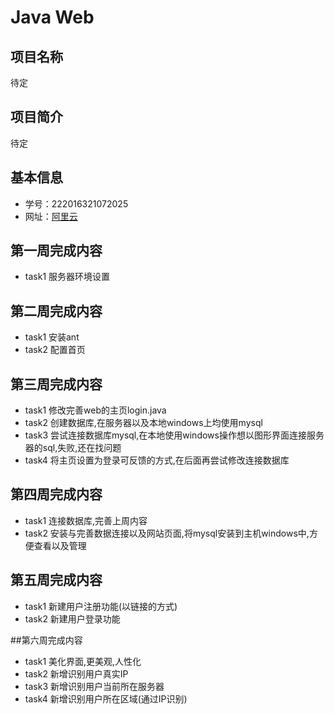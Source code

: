 # Java Web

## 项目名称
待定

## 项目简介
待定

## 基本信息
- 学号：222016321072025
- 网址：[阿里云](http://47.106.32.3:8080/demo)

## 第一周完成内容
- task1 服务器环境设置

## 第二周完成内容
- task1 安装ant
- task2 配置首页

## 第三周完成内容
- task1 修改完善web的主页login.java
- task2 创建数据库,在服务器以及本地windows上均使用mysql
- task3 尝试连接数据库mysql,在本地使用windows操作想以图形界面连接服务器的sql,失败,还在找问题
- task4 将主页设置为登录可反馈的方式,在后面再尝试修改连接数据库

## 第四周完成内容
- task1 连接数据库,完善上周内容
- task2 安装与完善数据连接以及网站页面,将mysql安装到主机windows中,方便查看以及管理

## 第五周完成内容
- task1 新建用户注册功能(以链接的方式)
- task2 新建用户登录功能

##第六周完成内容
- task1 美化界面,更美观,人性化
- task2 新增识别用户真实IP
- task3 新增识别用户当前所在服务器
- task4 新增识别用户所在区域(通过IP识别)
